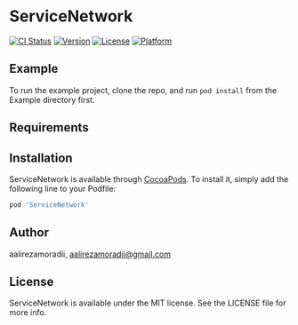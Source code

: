 # ServiceNetwork

[![CI Status](https://img.shields.io/travis/aalirezamoradii/ServiceNetwork.svg?style=flat)](https://travis-ci.org/aalirezamoradii/ServiceNetwork)
[![Version](https://img.shields.io/cocoapods/v/ServiceNetwork.svg?style=flat)](https://cocoapods.org/pods/ServiceNetwork)
[![License](https://img.shields.io/cocoapods/l/ServiceNetwork.svg?style=flat)](https://cocoapods.org/pods/ServiceNetwork)
[![Platform](https://img.shields.io/cocoapods/p/ServiceNetwork.svg?style=flat)](https://cocoapods.org/pods/ServiceNetwork)

## Example

To run the example project, clone the repo, and run `pod install` from the Example directory first.

## Requirements

## Installation

ServiceNetwork is available through [CocoaPods](https://cocoapods.org). To install
it, simply add the following line to your Podfile:

```ruby
pod 'ServiceNetwork'
```

## Author

aalirezamoradii, aalirezamoradii@gmail.com

## License

ServiceNetwork is available under the MIT license. See the LICENSE file for more info.
